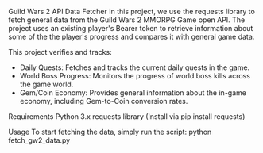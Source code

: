 Guild Wars 2 API Data Fetcher
In this project, we use the requests library to fetch general data from the Guild Wars 2 MMORPG Game open API. The project uses an existing player's Bearer token to retrieve information about some of the the player's progress and compares it with general game data.

This project verifies and tracks:
- Daily Quests: Fetches and tracks the current daily quests in the game.
- World Boss Progress: Monitors the progress of world boss kills across the game world.
- Gem/Coin Economy: Provides general information about the in-game economy, including Gem-to-Coin conversion rates.

Requirements
Python 3.x
requests library (Install via pip install requests)

Usage
To start fetching the data, simply run the script:
python fetch_gw2_data.py
